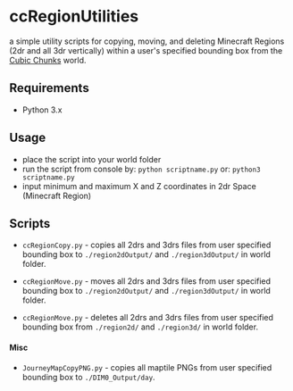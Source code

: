 # ccRegionUtilities
a simple utility scripts for copying, moving, and deleting Minecraft Regions (2dr and all 3dr vertically) within a user's specified bounding box from the [Cubic Chunks](https://github.com/OpenCubicChunks/CubicChunks) world.

## Requirements
- Python 3.x


## Usage
- place the script into your world folder
- run the script from console by:
```python scriptname.py```
or:
```python3 scriptname.py```
- input minimum and maximum X and Z coordinates in 2dr Space (Minecraft Region)

## Scripts
- `ccRegionCopy.py` - copies all 2drs and 3drs files from user specified bounding box to `./region2dOutput/` and `./region3dOutput/` in world folder.

- `ccRegionMove.py` - moves all 2drs and 3drs files from user specified bounding box to `./region2dOutput/` and `./region3dOutput/` in world folder.

- `ccRegionMove.py` - deletes all 2drs and 3drs files from user specified bounding box from `./region2d/` and `./region3d/` in world folder.

#### Misc

- `JourneyMapCopyPNG.py` - copies all maptile PNGs from user specified bounding box to `./DIM0_Output/day`.

